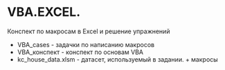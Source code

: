 # VBA.EXCEL.
Конспект по макросам в Excel и решение упражнений

* VBA_cases - задачки по написанию макросов
* VBA_конспект - конспект по основам VBA
* kc_house_data.xlsm - датасет, используемый в задании. + макросы
